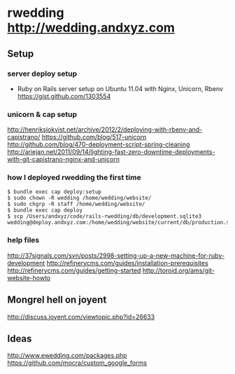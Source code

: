 # rwedding  http://wedding.andxyz.com


## Setup

### server deploy setup
- Ruby on Rails server setup on Ubuntu 11.04 with Nginx, Unicorn, Rbenv
https://gist.github.com/1303554
### unicorn & cap setup
http://henriksjokvist.net/archive/2012/2/deploying-with-rbenv-and-capistrano/
https://github.com/blog/517-unicorn
http://github.com/blog/470-deployment-script-spring-cleaning
http://ariejan.net/2011/09/14/lighting-fast-zero-downtime-deployments-with-git-capistrano-nginx-and-unicorn

### how I deployed rwedding the first time
	$ bundle exec cap deploy:setup
	$ sudo chown -R wedding /home/wedding/website/
	$ sudo chgrp -R staff /home/wedding/website/
	$ bundle exec cap deploy
	$ scp /Users/andxyz/code/rails-rwedding/db/development.sqlite3 wedding@deploy.andxyz.com:/home/wedding/website/current/db/production.sqlite3

### help files
http://37signals.com/svn/posts/2998-setting-up-a-new-machine-for-ruby-development
http://refinerycms.com/guides/installation-prerequisites
http://refinerycms.com/guides/getting-started
http://toroid.org/ams/git-website-howto



## Mongrel hell on joyent
http://discuss.joyent.com/viewtopic.php?id=26633





## Ideas 
http://www.ewedding.com/packages.php
https://github.com/mocra/custom_google_forms
